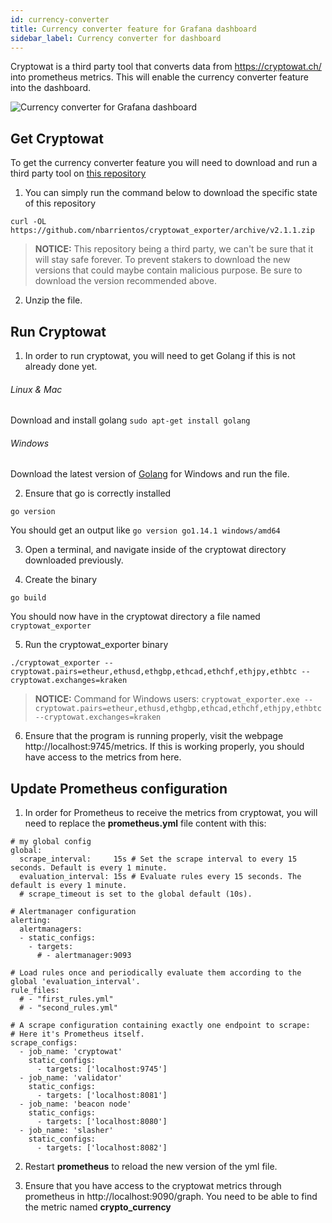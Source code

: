 ```yaml
---
id: currency-converter
title: Currency converter feature for Grafana dashboard
sidebar_label: Currency converter for dashboard
---
```


Cryptowat is a third party tool that converts data from https://cryptowat.ch/ into prometheus metrics. This will enable the currency converter feature into the dashboard.

![Currency converter for Grafana dashboard](/img/dashboard_currency_converter.png "Currency converter for Grafana dashboard")

## Get Cryptowat
To get the currency converter feature you will need to download and run a third party tool on [this repository](https://github.com/nbarrientos/cryptowat_exporter "cryptowat")

1. You can simply run the command below to download the specific state of this repository

```curl -OL https://github.com/nbarrientos/cryptowat_exporter/archive/v2.1.1.zip```

> **NOTICE:** This repository being a third party, we can't be sure that it will stay safe forever. To prevent stakers to download the new versions that could maybe contain malicious purpose. Be sure to download the version recommended above.

2. Unzip the file.

## Run Cryptowat
1. In order to run cryptowat, you will need to get Golang if this is not already done yet.

###### Linux & Mac 
Download and install golang
```sudo apt-get install golang```

###### Windows
Download the latest version of [Golang](https://golang.org/dl/) for Windows and run the file.

2. Ensure that go is correctly installed

```go version```

You should get an output like `go version go1.14.1 windows/amd64`

3. Open a terminal, and navigate inside of the cryptowat directory downloaded previously.

4. Create the binary

```go build```

You should now have in the cryptowat directory a file named `cryptowat_exporter`

5. Run the cryptowat_exporter binary

```./cryptowat_exporter --cryptowat.pairs=etheur,ethusd,ethgbp,ethcad,ethchf,ethjpy,ethbtc --cryptowat.exchanges=kraken```

> **NOTICE:** Command for Windows users: `cryptowat_exporter.exe --cryptowat.pairs=etheur,ethusd,ethgbp,ethcad,ethchf,ethjpy,ethbtc --cryptowat.exchanges=kraken`

6. Ensure that the program is running properly, visit the webpage http://localhost:9745/metrics. If this is working properly, you should have access to the metrics from here.


## Update Prometheus configuration

1. In order for Prometheus to receive the metrics from cryptowat, you will need to replace the **prometheus.yml** file content with this:

```
# my global config
global:
  scrape_interval:     15s # Set the scrape interval to every 15 seconds. Default is every 1 minute.
  evaluation_interval: 15s # Evaluate rules every 15 seconds. The default is every 1 minute.
  # scrape_timeout is set to the global default (10s).

# Alertmanager configuration
alerting:
  alertmanagers:
  - static_configs:
    - targets:
      # - alertmanager:9093

# Load rules once and periodically evaluate them according to the global 'evaluation_interval'.
rule_files:
  # - "first_rules.yml"
  # - "second_rules.yml"

# A scrape configuration containing exactly one endpoint to scrape:
# Here it's Prometheus itself.
scrape_configs:
  - job_name: 'cryptowat'
    static_configs:
      - targets: ['localhost:9745']
  - job_name: 'validator'
    static_configs:
      - targets: ['localhost:8081']
  - job_name: 'beacon node'
    static_configs:
      - targets: ['localhost:8080']
  - job_name: 'slasher'
    static_configs:
      - targets: ['localhost:8082']
```

2. Restart **prometheus** to reload the new version of the yml file.

3. Ensure that you have access to the cryptowat metrics through prometheus in http://localhost:9090/graph. You need to be able to find the metric named **crypto_currency**







